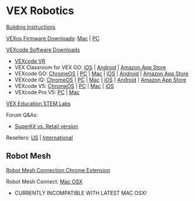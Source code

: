 # VEX Robotics


[Building Instructions](https://www.vexrobotics.com/vex-downloads/builds)


[VEXos Firmware Downloads](https://www.vexrobotics.com/iq/products/vexos): [Mac](https://link.vex.com/vexiq/downloads/vexos-utility-setup-mac) | [PC](https://link.vex.com/vexiq/downloads/vexos-utility-setup)


[VEXcode Software Downloads](https://www.vexrobotics.com/vexcode-download)

- [VEXcode VR](https://vr.vex.com)
- VEX Classroom for VEX GO: [iOS](https://apps.apple.com/us/app/id1526323250) | [Android](https://play.google.com/store/apps/details?id=com.vex.teacherapp) | [Amazon App Store](https://www.amazon.com/Innovation-First-International-VEX-Classroom/dp/B08K7LYX14)
- VEXcode GO: [ChromeOS](https://chrome.google.com/webstore/detail/vexcode-go-blocks/bakcncldinblmlnabbhichhecpjpbobo) | [PC](https://codego.vex.com) | [Mac](https://codego.vex.com) | [iOS](https://apps.apple.com/us/app/id1501754061) | [Android](https://play.google.com/store/apps/details?id=com.vex.vexcode.blocks.go) | [Amazon App Store](https://www.amazon.com/Innovation-First-International-VEXcode-GO/dp/B08K3WHSV1)
- VEXcode IQ: [ChromeOS](https://link.vex.com/vexcode-iq-blocks-chromebook) | [PC](https://link.vex.com/vexcode-iqblocks-windows) | [Mac](https://link.vex.com/vexcode-iqblocks-mac) | [iOS](https://link.vex.com/vexcode-iq-blocks-ios) | [Android](https://play.google.com/store/apps/details?id=com.vex.vexcode.blocks.iq&hl=en_US) | [Amazon App Store](https://www.amazon.com/dp/B082YHN3DG)
- VEXcode V5: [ChromeOS](https://link.vex.com/vexcode-v5blocks-chromebook) | [PC](https://link.vex.com/vexcode-v5blocks-windows) | [Mac](https://link.vex.com/vexcode-v5blocks-mac) | [iOS](https://apps.apple.com/us/app/id1516887593)
- VEXcode Pro V5: [PC](https://link.vex.com/vexcode-v5text-windows) | [Mac](https://link.vex.com/vexcode-v5text-mac)


[VEX Education STEM Labs](https://education.vex.com)


Forum Q&As:
- [SuperKit vs. Retail version](https://www.vexforum.com/t/superkit-vs-retail-version/2528)

Resellers: [US](https://www.vexrobotics.com/how-to-order) | [International](https://kb.vex.com/hc/en-us/articles/360044952972-International-Reseller-Info)


## Robot Mesh

[Robot Mesh Connection Chrome Extension](https://chrome.google.com/webstore/detail/robot-mesh-connect-extens/kneikgicddfadmnpnjhbfiaoomchignh/related)

Robot Mesh Connect: [Mac OSX](https://www.robotmesh.com/downloads/RobotMeshConnect.dmg)
- CURRENTLY INCOMPATIBLE WITH LATEST MAC OSX!
